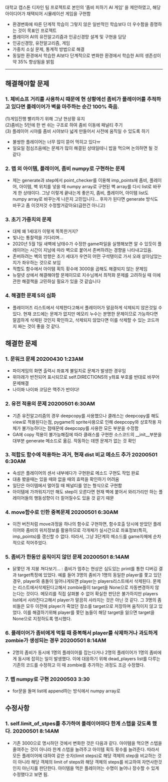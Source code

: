 
대학교 캡스톤 디자인 팀 프로젝트로 본인의 ‘좀비 피하기 AI 게임’  을 제안하였고, 해당 아이디어가 채택되어 시뮬레이션 게임을 구현함

- 환경변화에 따른 단계적 학습이 그렇지 않은 일반적인 학습보다 더 우수함을 증명하는 것이 목표인 프로젝트
- 플레이어 AI의 유전알고리즘과 인공신경망 설계 및 구현을 담당
- 인공신경망, 유전알고리즘, 게임
- 가중치 소실 문제, 통계적 방법으로 해결
- 동일한 환경에서 학습한 AI보다 단계적으로 변화한 환경에서 학습한 AI의 생존성이 약 35% 향상됨을 밝힘



---------------------------------------------------------------------------------------------------------------------------------------------------



## 해결해야할 문제
### 1. 체비쇼프 거리를 사용하시 때문에 현 상황에선 좀비가 플레이어를 추적하고 있다면 플레이어가 벽을 마주하는 순간 100% 죽음. 
(1)게임진행 빨리하기 위해 그냥 현상황 유지  
(2)좀비는 5턴에 한 번 쉬는 구조로 하여 좀비 이동에 패널티 주기  
(3) 플레이어 시야를 좀비 시야보다 넓게 만들어서 사전에 움직일 수 있도록 하기  
- 불쌍한 플레이어는 너무 많이 뜯어 먹히고 있다ㅠ
- 일요일 점심즈음에는 문제가 많이 해결된 상태일테니 밥을 먹으며 논의하면 될 것 같다

### 2. 맵 외 아이템, 플레이어, 좀비 numpy로 구현하는 문제
- 제는 generate과 step에서 point_checker를 이용해 imp_points에 좀비, 플레이어, 아이템, 벽 위치를 넣을 때 numpy array로 구현된 벽 array를 다시 list로 바꾸게 한 상태이다. 그냥 이렇게 끝내는게 좋은지, 좀비, 플레이어, 아이템 list도 numpy array로 바꾸는게 나은지 고민입니다... 후자가 된다면 generate 방식도 바꾸고 좀 이것저것 수정할거같아요(급한건 아니고)

### 3. 초기 가중치의 문제
- 대체 왜 1세대가 이렇게 똑똑한거지?
- 빛나는 통찰력을 기다리며...
- 2020년 5월 1일 새벽에 남태수가 수정한 game파일을 실행해보면 알 수 있듯이 플레이어는 시간이 지남에 따라 벽으로 붙어서 존버하려는 경향을 나타내고있음.
- 존버하려는 벽의 방향은 초기 세대가 우연히 어떤 구석탱이로 가서 오래 살아남았는지가 좌우하는 것으로 보임
- 적합도 함수에서 아이템 획득 횟수에 3000을 곱해도 해결되지 않는 문제임
- 뉴럴넷 상에서 해결해야할 문제이므로 지수님께서 최적화 문제를 고려하실 때 이에관한 해결책을 고민하실 필요가 있을 것 같습니다

### 4. 해결한 문제 5의 심화
- 플레이어즈 리스트에서 삭제한다고해서 플레이어가 말끔하게 삭제되지 않은것일 수 있다. 현재 코드에는 문제가 없지만 메모리 누수는 분명한 문제이므로 가능하다면 말끔하게 삭제된 것인지 확인하고, 삭제되지 않았다면 이를 삭제할 수 있는 코드까지 짜는 것이 좋을 것 같다.

## 해결한 문제
### 1. 문워크 문제 20200430 1:23AM
- 파이게임의 화면 출력시 좌표계 불일치로 문제가 발생한 경우임  
- 위아래가 반전되어 표시되므로 self.DIRECTIONS의 y좌표 부호를 반대로 바꾸어 문제해결  
- 나이쏴 나이쏴 코딩은 맥주가 반이다!  

### 2. 유전 적용의 문제 20200501 6:30AM
- 기존 유전알고리즘의 경우 deepcopy를 사용했으나 클래스는 deepcopy를 해도 view로 적용된다는점, pygame의 sprite사용으로 인해 deepcopy와 상호작용 자체가 불가능하다는 점때문에 deepcopy를 사용한 모든 부분을 수정함
- GA에 copy 적용이 불가능해짐에 따라 클래스를 구현한 소스코드의 __init__부분을 대부분 generate 메소드로 옮김. 작동하는 데엔 문제가 없는 것 확인

### 3. 적합도 함수에 적용하는 과거, 현재 dist 비교 메소드 추가 20200501 6:30AM
- 속성은 플레이어의 센서 내부에다가 구현완료 메소드 구현도 작업 완료
- 대충 봤을때는 있을 때와 없을 때의 효력을 확인하기 어려움
- 일단은 아이템에서 멀어질 때 페널티를 얻는 형식으로 구현함
- 아이템에 가까워지기만 해도 step이 오른다면 현재 벽에 붙어서 와리가리만 하는 플레이어들의 행동성향이 더 짙어질수도 있을 것 같기 때문

### 4. move함수로 인한 중복문제 20200501 6:30AM
- 이전 버전처럼 move과정을 하나의 함수로 구현하면, 함수호출 당시에 받았던 플레이어와 좀비의 위치정보를 활용하므로 각개체가 실시간으로 좌표정보(특히, imp_points)를 갱신할 수 없다. 따라서, 그냥 3단계의 메소드를 game자체에 순차적으로 적어주었다.

### 5. 좀비가 한동안 움직이지 않던 문제 20200501 8:14AM
- 닭쫓던 개 지붕 쳐다보기... : 좀비가 멈추는 현상은 심도있는 print를 통한 디버깅 결과 target특정에 있었다. 예를 들어 3명의 좀비가 1명의 동일한 player를 쫓고 있던 경우, player와 충돌이 일어나게되면 player는 players리스트에서 삭제된다. 문제는 리스트에서삭제된다고해서 zombie들이 target을 None으로 자동변경하지 않는다는 것이다. 메모리를 직접 살펴볼 수 없어 확실한 판단은 불가하지만 players list에서 사라진다고해서 player가 말끔히 사라지는 것은 아닌 것 같다. 그 3명의 좀비들은 모두 이전에 player가 죽었던 장소를 target으로 저장하며 움직이지 않고 있었다. 이를 해결하기위해 player를 쫓던 놈들이 해당 target을 잃으면 target을 None으로 지정하도록 명시했다.

### 6. 플레이어가 좀비에게 먹힐 때 중복해서 player를 삭제하거나 과도하게 zombie가 생성되는 경우 20200501 8:14AM
- 2명의 좀비가 동시에 1명의 플레이어를 잡는다거나 2명의 플레이어가 1명의 좀비에게 동시에 잡히는 일이 발생했다. 이에 대응하기 위해 dead_players list를 다루는 기존의 코드를 수정하고 이 때 zombie를 추가하는 과정도 조금 수정했다.

### 7. 맵 numpy로 구현 20200503 3:30
- for문을 돌며 list에 append하는 방식에서 numpy array로 

## 수정사항
### 1. self.limit_of_stpes를 추가하여 플레이어마다 한계 스텝을 갖도록 했다. 20200501 8:14AM
- 기존 3000으로 명시하던 것에서 변화한 것은 다음과 같다. 아이템을 먹으면 스텝을 줄여주는 것이 아니라 한계 스텝을 늘려주고 아이템 획득 횟수를 늘려준다. 따라서 모든 플레이어에 대하여 같은 숫자(limit steps)로 해당 객체의 step을 비교하는 것이 아니라 해당 객체의 limit of steps와 해당 객체의 steps를 비교하여 자연사한것인지 아닌지를 판단한다. 아이템을 먹은 플레이어는 수명이 늘어나 장수할 수 있게 수정했다고 보면 됨.
